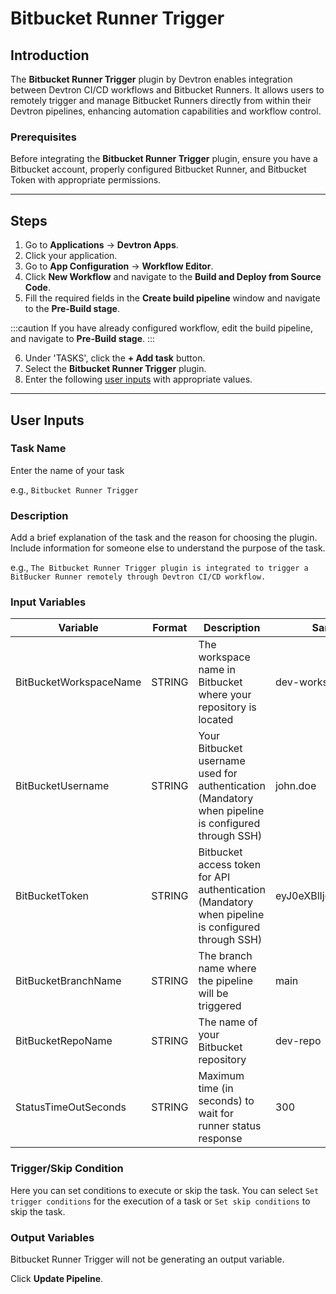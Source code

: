 # Bitbucket Runner Trigger

## Introduction
The **Bitbucket Runner Trigger** plugin by Devtron enables integration between Devtron CI/CD workflows and Bitbucket Runners. It allows users to remotely trigger and manage Bitbucket Runners directly from within their Devtron pipelines, enhancing automation capabilities and workflow control.

### Prerequisites
Before integrating the **Bitbucket Runner Trigger** plugin, ensure you have a Bitbucket account, properly configured Bitbucket Runner, and Bitbucket Token with appropriate permissions.

---

## Steps
1. Go to **Applications** → **Devtron Apps**.
2. Click your application.
3. Go to **App Configuration** → **Workflow Editor**.
4. Click **New Workflow** and navigate to the **Build and Deploy from Source Code**.
5. Fill the required fields in the **Create build pipeline** window and navigate to the **Pre-Build stage**.

:::caution 
If you have already configured workflow, edit the build pipeline, and navigate to **Pre-Build stage**.
:::

6. Under 'TASKS', click the **+ Add task** button.
7. Select the **Bitbucket Runner Trigger** plugin.
8. Enter the following [user inputs](#user-inputs) with appropriate values.
---

## User Inputs

### Task Name
Enter the name of your task

e.g., `Bitbucket Runner Trigger`

### Description
Add a brief explanation of the task and the reason for choosing the plugin. Include information for someone else to understand the purpose of the task.

e.g., `The Bitbucket Runner Trigger plugin is integrated to trigger a BitBucker Runner remotely through Devtron CI/CD workflow.`

### Input Variables

| Variable                 | Format       | Description | Sample Value |
| ------------------------ | ------------ | ----------- | ------------ |
|   BitBucketWorkspaceName | STRING       | The workspace name in Bitbucket where your repository is located | dev-workspace             |
|  BitBucketUsername       | STRING       | Your Bitbucket username used for authentication (Mandatory when pipeline is configured through SSH) | john.doe    |
|   BitBucketToken         | STRING       | Bitbucket access token for API authentication (Mandatory when pipeline is configured through SSH)  | eyJ0eXBlIjoic2VydmljZV9hY2             |
|   BitBucketBranchName    | STRING       | The branch name where the pipeline will be triggered    |   main           |
|   BitBucketRepoName      | STRING       | The name of your Bitbucket repository            |  dev-repo            |
|   StatusTimeOutSeconds   | STRING       | Maximum time (in seconds) to wait for runner status response  | 300             |


### Trigger/Skip Condition
Here you can set conditions to execute or skip the task. You can select `Set trigger conditions` for the execution of a task or `Set skip conditions` to skip the task.

### Output Variables
Bitbucket Runner Trigger will not be generating an output variable.

Click **Update Pipeline**.



